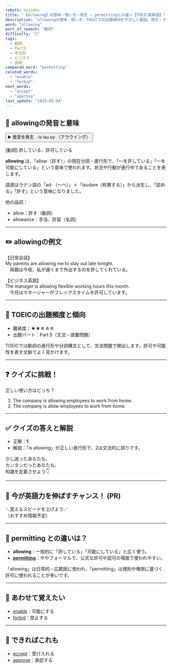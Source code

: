 ```yaml
---
robots: noindex
title: "【allowing】の意味・使い方・例文 ― permittingとの違い【TOEIC英単語】"
description: "allowingの意味・使い方・TOEICでの出題傾向をやさしく解説。例文・クイズ付きでpermittingとの違いもわかりやすく学べます。"
word: "allowing"
part_of_speech: "動詞"
difficulty: "2"
tags:
  - 動詞
  - Part5
  - 中立的
  - ビジネス
  - 説明
compared_word: "permitting"
related_words:
  - "enable"
  - "forbid"
next_words:
  - "accept"
  - "approve"
last_update: "2025-05-04"
---
```


## 🔰 allowingの発音と意味

<button class="play-audio" onclick="playTTS('allowing')">
  <span class="play-audio-main">
    ▶️ 発音を再生　/əˈlaʊ.ɪŋ/
  </span>
  <span class="play-audio-sub">
    （アラウイング）
  </span>
</button>

[動詞] 許している、許可している

**allowing** は、「allow（許す）」の現在分詞・進行形で、「～を許している」「～を可能にしている」という意味で使われます。状況や行動が進行中であることを表します。

語源はラテン語の「ad-（～へ）」＋「laudare（称賛する）」から派生し、「認める」「許す」という意味になりました。

他の品詞：  
- allow：許す（動詞）
- allowance：手当、許容（名詞）

---

## ✏️ allowingの例文

【日常会話】  
My parents are allowing me to stay out late tonight.  
　両親は今夜、私が遅くまで外出するのを許してくれている。

【ビジネス英語】  
The manager is allowing flexible working hours this month.  
　今月はマネージャーがフレックスタイムを許可しています。

---

## 🎯 TOEICの出題頻度と傾向

- 難易度：★★☆☆☆
- 出題パート：Part 5（文法・語彙問題）

TOEICでは動詞の進行形や分詞構文として、文法問題で頻出します。許可や可能性を表す文脈でよく見かけます。

---

## ❓ クイズに挑戦！

正しい使い方はどっち？

1. The company is allowing employees to work from home.  
2. The company is allow employees to work from home.

---

## ✅ クイズの答えと解説

- 正解：**1**
- 解説：「is allowing」が正しい進行形で、2は文法的に誤りです。

少し迷ったあなたも、  
カンタンだったあなたも、  
知識を定着させよう👇️

---

## 🚀 今が英語力を伸ばすチャンス！ (PR)

<div class="info-center">
＼覚えるスピードを上げよう／<br>  
（おすすめ情報予定）
</div>

---

## 🤔  permitting との違いは？

- **allowing**：一般的に「許している」「可能にしている」と広く使う。
- **[permitting](/word/permitting/)**：ややフォーマルで、公式な許可や認可の場面で使われやすい。

「allowing」は日常的・広範囲に使われ、「permitting」は規則や権限に基づく許可に使われることが多いです。

---

## 🧩 あわせて覚えたい

- [enable](/word/enable/)：可能にする
- [forbid](/word/forbid/)：禁止する

---

## 📖 できればこれも

- [accept](/word/accept/)：受け入れる
- [approve](/word/approve/)：承認する

<!-- cvid: aid10_bid17 -->
